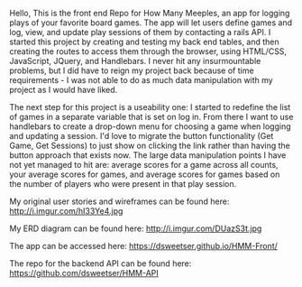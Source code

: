 Hello, This is the front end Repo for How Many Meeples, an app for logging plays of your favorite board games.  The app will let users define games and log, view, and update play sessions of them by contacting a rails API.  I started this project by creating and testing my back end tables, and then creating the routes to access them through the browser, using HTML/CSS, JavaScript, JQuery, and Handlebars.  I never hit any insurmountable problems, but I did have to reign my project back because of time requirements - I was not able to do as much data manipulation with my project as I would have liked.

The next step for this project is a useability one: I started to redefine the list of games in a separate variable that is set on log in.  From there I want to use handlebars to create a drop-down menu for choosing a game when logging and updating a session.  I'd love to migrate the button functionality (Get Game, Get Sessions) to just show on clicking the link rather than having the button approach that exists now.  The large data manipulation points I have not yet managed to hit are: average scores for a game across all counts, your average scores for games, and average scores for games based on the number of players who were present in that play session.

My original user stories and wireframes can be found here:
http://i.imgur.com/hI33Ye4.jpg

My ERD diagram can be found here:
http://i.imgur.com/DUazS3t.jpg

The app can be accessed here:
https://dsweetser.github.io/HMM-Front/

The repo for the backend API can be found here:
https://github.com/dsweetser/HMM-API
